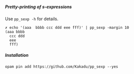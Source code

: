 ##### Pretty-printing of s-expressions

Use `pp_sexp -h` for details.

```
✗ echo '(aaa  bbbb ccc ddd eee fff)' | pp_sexp -margin 10
(aaa bbbb
  ccc ddd
  eee
  fff)
```

##### Installation


    opam pin add https://github.com/Kakadu/pp_sexp --yes
